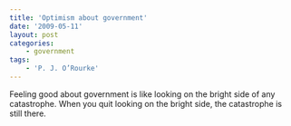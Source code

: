 ```yaml
---
title: 'Optimism about government'
date: '2009-05-11'
layout: post
categories:
    - government
tags:
    - 'P. J. O’Rourke'
---
```


Feeling good about government is like looking on the bright side of any catastrophe. When you quit looking on the bright side, the catastrophe is still there.